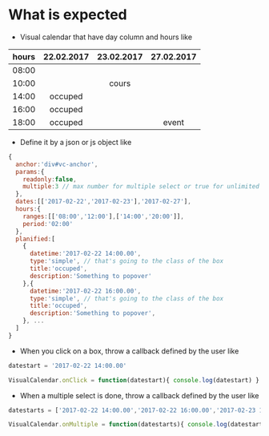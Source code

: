 # What is expected

- Visual calendar that have day column and hours like

| hours | 22.02.2017 | 23.02.2017 | 27.02.2017 |
|:-----:|:----------:|:----------:|:----------:|
| 08:00 |            |            |            |
| 10:00 |            |   cours    |            |
| 14:00 |  occuped   |            |            |
| 16:00 |  occuped   |            |            |
| 18:00 |  occuped   |            |   event    |

- Define it by a json or js object like

```js
{
  anchor:'div#vc-anchor',
  params:{
    readonly:false,
    multiple:3 // max number for multiple select or true for unlimited or false
  },
  dates:[['2017-02-22','2017-02-23'],'2017-02-27'],
  hours:{
    ranges:[['08:00','12:00'],['14:00','20:00']],
    period:'02:00'
  },
  planified:[
    {
      datetime:'2017-02-22 14:00.00',
      type:'simple', // that's going to the class of the box
      title:'occuped',
      description:'Something to popover'
    },{
      datetime:'2017-02-22 16:00.00',
      type:'simple', // that's going to the class of the box
      title:'occuped',
      description:'Something to popover',
    }, ...
  ]
}
```


- When you click on a box, throw a callback defined by the user like

```js
datestart = '2017-02-22 14:00.00'

VisualCalendar.onClick = function(datestart){ console.log(datestart) }
```

- When a multiple select is done, throw a callback defined by the user like

```js
datestarts = ['2017-02-22 14:00.00','2017-02-22 16:00.00','2017-02-23 14:00.00']

VisualCalendar.onMultiple = function(datestarts){ console.log(datestarts) }
```
